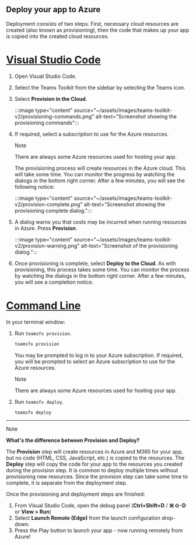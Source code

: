 ## Deploy your app to Azure

Deployment consists of two steps.  First, necessary cloud resources are created (also known as provisioning), then the code that makes up your app is copied into the created cloud resources.

# [Visual Studio Code](#tab/vscode)

1. Open Visual Studio Code.
1. Select the Teams Toolkit from the sidebar by selecting the Teams icon.
1. Select **Provision in the Cloud**.

   :::image type="content" source="~/assets/images/teams-toolkit-v2/provisioning-commands.png" alt-text="Screenshot showing the provisioning commands":::

1. If required, select a subscription to use for the Azure resources.

   > [!NOTE]
   > There are always some Azure resources used for hosting your app.

   The provisioning process will create resources in the Azure cloud.  This will take some time.  You can monitor the progress by watching the dialogs in the bottom right corner.  After a few minutes, you will see the following notice:

   :::image type="content" source="~/assets/images/teams-toolkit-v2/provision-complete.png" alt-text="Screenshot showing the provisioning complete dialog.":::

1. A dialog warns you that costs may be incurred when running resources in Azure.  Press **Provision**.

   :::image type="content" source="~/assets/images/teams-toolkit-v2/provision-warning.png" alt-text="Screenshot of the provisioning dialog.":::

1. Once provisioning is complete, select **Deploy to the Cloud**.  As with provisioning, this process takes some time.  You can monitor the process by watching the dialogs in the bottom right corner. After a few minutes, you will see a completion notice.

# [Command Line](#tab/cli)

In your terminal window:

1. Run `teamsfx provision`.

   ``` bash
   teamsfx provision
   ```

   You may be prompted to log in to your Azure subscription.  If required, you will be prompted to select an Azure subscription to use for the Azure resources.

   > [!NOTE]
   > There are always some Azure resources used for hosting your app.

1. Run `teamsfx deploy`.

   ``` bash
   teamsfx deploy
   ```

---

> [!NOTE]
> **What's the difference between Provision and Deploy?**
>
> The **Provision** step will create resources in Azure and M365 for your app, but no code (HTML, CSS, JavaScript, etc.) is copied to the resources.  The **Deploy** step will copy the code for your app to the resources you created during the provision step.  It is common to deploy multiple times without provisioning new resources. Since the provision step can take some time to complete, it is separate from the deployment step.

Once the provisioning and deployment steps are finished:

1. From Visual Studio Code, open the debug panel (**Ctrl+Shift+D** / **⌘⇧-D** or **View > Run**)
1. Select **Launch Remote (Edge)** from the launch configuration drop-down.
1. Press the Play button to launch your app - now running remotely from Azure!
